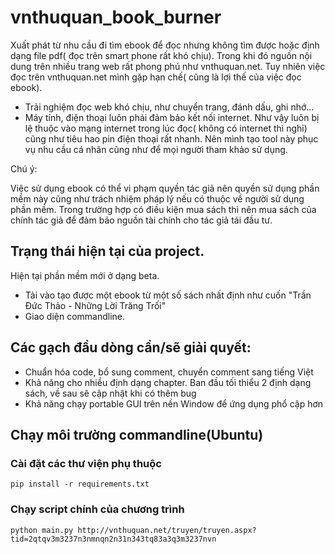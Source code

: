 # vnthuquan_book_burner

Xuất phát từ nhu cầu đi tìm ebook để đọc nhưng không tìm được hoặc định dạng file pdf( đọc trên smart phone rất khó chịu).
Trong khi đó nguồn nội dung trên nhiều trang web rất phong phú như vnthuquan.net. Tuy nhiên việc đọc
trên vnthuquan.net mình gặp hạn chế( cũng là lợi thế của việc đọc ebook).
- Trải nghiệm đọc web khó chịu, như chuyển trang, đánh dấu, ghi nhớ...
- Máy tính, điện thoại luôn phải đảm bảo kết nối internet. Như vậy luôn bị lệ thuộc vào mạng internet trong lúc đọc( không có internet thì nghỉ) cũng như tiêu hao pin điện thoại rất nhanh.
Nên mình tạo tool này phục vụ nhu cầu cá nhân cũng như để mọi người tham khảo sử dụng.

Chú ý: 

Việc sử dụng ebook có thể vi phạm quyền tác giả nên quyền sử dụng phần mềm này cũng như trách nhiệm pháp lý nếu có thuộc về người sử dụng phần mềm.
Trong trường hợp có điều kiện mua sách thì nên mua sách của chính tác giả để đảm bảo nguồn tài chính cho tác giả tái đầu tư.


## Trạng thái hiện tại của project.
Hiện tại phần mềm mới ở dạng beta. 
- Tải vào tạo được một ebook từ một số sách nhất định như cuốn "Trần Đức Thảo - Những Lời Trăng Trối"
- Giao diện commandline.


## Các gạch đầu dòng cần/sẽ giải quyết:
- Chuẩn hóa code, bổ sung comment, chuyển comment sang tiếng Việt
- Khả năng cho nhiều định dạng chapter. Ban đầu tối thiểu 2 định dạng sách, về sau sẽ cập nhật khi có thêm bug
- Khả năng chạy portable GUI trên nền Window để ứng dụng phổ cập hơn


## Chạy môi trường commandline(Ubuntu)
### Cài đặt các thư viện phụ thuộc
```
pip install -r requirements.txt
```
### Chạy script chính của chương trình
```
python main.py http://vnthuquan.net/truyen/truyen.aspx?tid=2qtqv3m3237n3nmnqn2n31n343tq83a3q3m3237nvn
```

